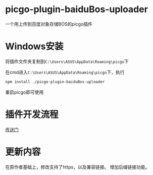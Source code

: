# picgo-plugin-baiduBos-uploader
一个用上传到百度对象存储BOS的picgo插件
# Windows安装
将插件文件夹复制到`C:\Users\ASUS\AppData\Roaming\picgo`下

在cmd进入`C:\Users\ASUS\AppData\Roaming\picgo`下，执行

```sh
npm install ./picgo-plugin-baiduBos-uploader
```

重启picgo即可使用

# 插件开发流程
[传送门](https://blog.csdn.net/Bob_ganxin/article/details/118914430)

# 更新内容
在原作者基础上，修改支持了https，以及兼容链接。
增加后缀链接功能。

